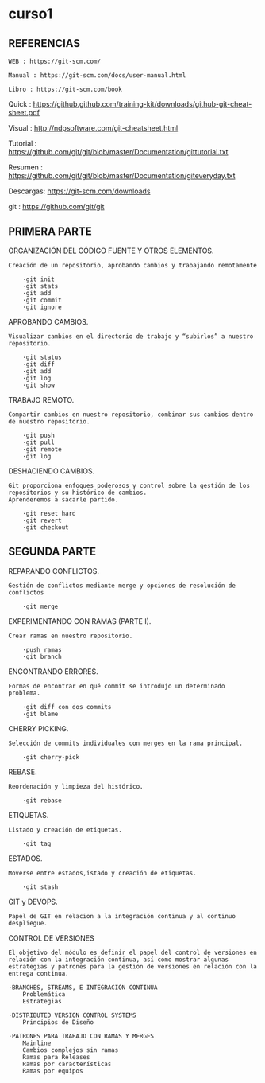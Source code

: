 # curso1
REFERENCIAS
------------
    WEB : https://git-scm.com/

    Manual : https://git-scm.com/docs/user-manual.html

    Libro : https://git-scm.com/book

Quick : https://github.github.com/training-kit/downloads/github-git-cheat-sheet.pdf

Visual : http://ndpsoftware.com/git-cheatsheet.html


Tutorial : https://github.com/git/git/blob/master/Documentation/gittutorial.txt

Resumen  : https://github.com/git/git/blob/master/Documentation/giteveryday.txt

Descargas: https://git-scm.com/downloads


git : https://github.com/git/git


PRIMERA PARTE
---------------

ORGANIZACIÓN DEL CÓDIGO FUENTE Y OTROS ELEMENTOS.

    Creación de un repositorio, aprobando cambios y trabajando remotamente
    
        ·git init
        ·git stats
        ·git add
        ·git commit
        ·git ignore
        
APROBANDO CAMBIOS.

    Visualizar cambios en el directorio de trabajo y “subirlos” a nuestro repositorio.
    
        ·git status
        ·git diff	
        ·git add
        ·git log
        ·git show
        
TRABAJO REMOTO.

    Compartir cambios en nuestro repositorio, combinar sus cambios dentro de nuestro repositorio.
    
        ·git push
        ·git pull
        ·git remote
        ·git log

DESHACIENDO CAMBIOS.

    Git proporciona enfoques poderosos y control sobre la gestión de los repositorios y su histórico de cambios.
    Aprenderemos a sacarle partido.
    
        ·git reset hard
        ·git revert
        ·git checkout


SEGUNDA PARTE
--------------

REPARANDO CONFLICTOS. 

    Gestión de conflictos mediante merge y opciones de resolución de conflictos
    
        ·git merge
        
EXPERIMENTANDO CON RAMAS (PARTE I). 

    Crear ramas en nuestro repositorio.
    
        ·push ramas
        ·git branch
        
ENCONTRANDO ERRORES. 

    Formas de encontrar en qué commit se introdujo un determinado problema.
    
        ·git diff con dos commits
        ·git blame
        
CHERRY PICKING. 

    Selección de commits individuales con merges en la rama principal.
    
        ·git cherry-pick
        
REBASE.

    Reordenación y limpieza del histórico.
    
        ·git rebase
        
ETIQUETAS. 

    Listado y creación de etiquetas.
    
        ·git tag
        
ESTADOS.

    Moverse entre estados,istado y creación de etiquetas.
    
        ·git stash
        
GIT y DEVOPS. 

    Papel de GIT en relacion a la integración continua y al continuo despliegue.

CONTROL DE VERSIONES

    El objetivo del módulo es definir el papel del control de versiones en relación con la integración continua, así como mostrar algunas estrategias y patrones para la gestión de versiones en relación con la entrega continua.

    ·BRANCHES, STREAMS, E INTEGRACIÓN CONTINUA
        Problemática
        Estrategias
        
    ·DISTRIBUTED VERSION CONTROL SYSTEMS
        Principios de Diseño
        
    ·PATRONES PARA TRABAJO CON RAMAS Y MERGES
        Mainline
        Cambios complejos sin ramas
        Ramas para Releases
        Ramas por características
        Ramas por equipos





